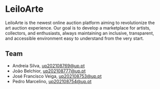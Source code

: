 # LeiloArte

LeiloArte is the newest online auction platform aiming to revolutionize the art auction experience. Our goal is to develop a marketplace for artists, collectors, and enthusiasts, always maintaining an inclusive, transparent, and accessible environment easy to understand from the very start.

## Team

* Andreia Silva, up202108769@up.pt
* João Belchior, up202108777@up.pt
* José Francisco Veiga, up202108753@up.pt
* Pedro Marcelino, up202108754@up.pt

